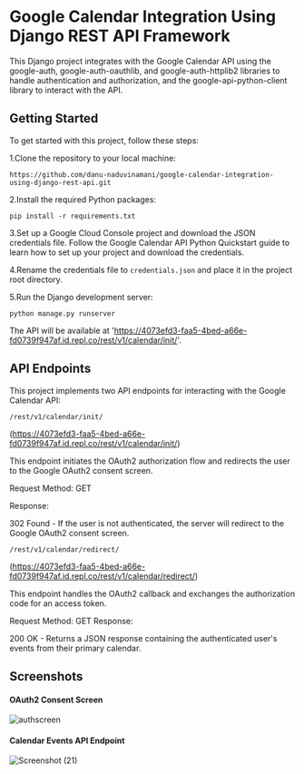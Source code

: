 # Google Calendar Integration Using Django REST API Framework
This Django project integrates with the Google Calendar API using the google-auth, google-auth-oauthlib, and google-auth-httplib2 libraries to handle authentication and authorization, and the google-api-python-client library to interact with the API.
## Getting Started

To get started with this project, follow these steps:

1.Clone the repository to your local machine:

```https://github.com/danu-naduvinamani/google-calendar-integration-using-django-rest-api.git ```

2.Install the required Python packages:

```pip install -r requirements.txt```

3.Set up a Google Cloud Console project and download the JSON credentials file. Follow the Google Calendar API Python Quickstart guide to learn how to set up your project and download the credentials.

4.Rename the credentials file to `credentials.json` and place it in the project root directory.

5.Run the Django development server:

```python manage.py runserver```

The API will be available at 'https://4073efd3-faa5-4bed-a66e-fd0739f947af.id.repl.co/rest/v1/calendar/init/'.

## API Endpoints

This project implements two API endpoints for interacting with the Google Calendar API:

```/rest/v1/calendar/init/```

(https://4073efd3-faa5-4bed-a66e-fd0739f947af.id.repl.co/rest/v1/calendar/init/)

This endpoint initiates the OAuth2 authorization flow and redirects the user to the Google OAuth2 consent screen.

Request Method: GET

Response:

302 Found - If the user is not authenticated, the server will redirect to the Google OAuth2 consent screen.

```/rest/v1/calendar/redirect/```

(https://4073efd3-faa5-4bed-a66e-fd0739f947af.id.repl.co/rest/v1/calendar/redirect/)

This endpoint handles the OAuth2 callback and exchanges the authorization code for an access token.

Request Method: GET
Response:

200 OK - Returns a JSON response containing the authenticated user's events from their primary calendar.
## Screenshots
#### OAuth2 Consent Screen
![authscreen](https://user-images.githubusercontent.com/126635832/222046869-ec84645c-0f47-471a-80cb-f98d78d1628e.jpg)
#### Calendar Events API Endpoint
![Screenshot (21)](https://user-images.githubusercontent.com/126635832/222046944-b9e3297e-38af-43d4-8118-7370cb7d6be2.png)
